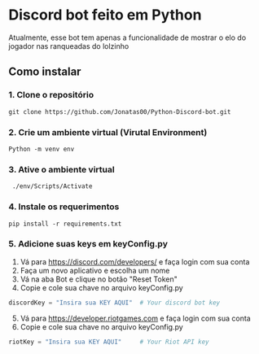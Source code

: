 # Discord bot feito em Python

Atualmente, esse bot tem apenas a funcionalidade de mostrar o elo do jogador nas ranqueadas do lolzinho 

## Como instalar

### 1. Clone o repositório
```
git clone https://github.com/Jonatas00/Python-Discord-bot.git
```
### 2. Crie um ambiente virtual (Virutal Environment)
```
Python -m venv env
```

### 3. Ative o ambiente virtual
```
 ./env/Scripts/Activate 
```
### 4. Instale os requerimentos
```
pip install -r requirements.txt
```
### 5. Adicione suas keys em keyConfig.py

1. Vá para https://discord.com/developers/ e faça login com sua conta
2. Faça um novo aplicativo e escolha um nome
3. Vá na aba Bot e clique no botão "Reset Token"
4. Copie e cole sua chave no arquivo keyConfig.py
```python
discordKey = "Insira sua KEY AQUI"  # Your discord bot key
```
5. Vá para https://developer.riotgames.com e faça login com sua conta
6. Copie e cole sua chave no arquivo keyConfig.py
```python
riotKey = "Insira sua KEY AQUI"     # Your Riot API key
```
